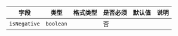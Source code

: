 | 字段 | 类型 | 格式类型 | 是否必须 | 默认值 | 说明 |
|---|---|---|---|---|---|
| `isNegative` | `boolean` |  | 否 |  |
